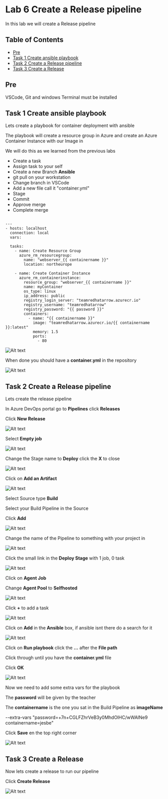 # Lab 6 Create a Release pipeline

In this lab we will create a Release pipeline

## Table of Contents

- [Pre](#pre)
- [Task 1 Create ansible playbook](#task-1-create-ansible-playbook)
- [Task 2 Create a Release pipeline](#task-2-create-a-release-pipeline)
- [Task 3 Create a Release](#task-3-create-a-release)

## Pre

VSCode, Git and windows Terminal must be installed

## Task 1 Create ansible playbook

Lets create a playbook for container deployment with ansible

The playbook will create a resource group in Azure and create an Azure Container Instance with our Image in

We will do this as we learned from the previous labs

- Create a task
- Assign task to your self
- Create a new Branch **Ansible**
- git pull on your workstation
- Change branch in VSCode
- Add a new file call it "container.yml"
- Stage
- Commit
- Approve merge
- Complete merge

```ansible

---
- hosts: localhost
  connection: local
  vars:

  tasks:
    - name: Create Resource Group
      azure_rm_resourcegroup:
        name: "webserver_{{ containername }}"
        location: northeurope

    - name: Create Container Instance
      azure_rm_containerinstance:
        resource_group: "webserver_{{ containername }}"
        name: myContainer
        os_type: linux
        ip_address: public
        registry_login_server: "teamredhatarrow.azurecr.io"
        registry_username: "teamredhatarrow"
        registry_password: "{{ password }}"
        containers:
          - name: "{{ containername }}"
            image: "teamredhatarrow.azurecr.io/{{ containername }}:latest"
            memory: 1.5
            ports:
              - 80

```

![Alt text](pics/001_vscode_playbook.png?raw=true "vscode playbook")

When done you should have a **container.yml** in the repository

![Alt text](pics/002_repo_playbook.png?raw=true "repo playbook")

## Task 2 Create a Release pipeline

Lets create the release pipeline

In Azure DevOps portal go to **Pipelines** click **Releases**

Click **New Release**

![Alt text](pics/003_new_release.png?raw=true "new release")

Select **Empty job**

![Alt text](pics/004_empty_job.png?raw=true "empty job")

Change the Stage name to **Deploy** click the **X** to close

![Alt text](pics/005_stage_name.png?raw=true "Stage Name")

Click on **Add an Artifact**

![Alt text](pics/006_add_artifact.png?raw=true "Add artifact")

Select Source type **Build**

Select your Build Pipeline in the Source

Click **Add**

![Alt text](pics/007_select_source.png?raw=true "Select source artifact")

Change the name of the Pipeline to something with your project in

![Alt text](pics/008_change_pipelinename.png?raw=true "change pipeline name")

Click the small link in the **Deploy Stage** with 1 job, 0 task

![Alt text](pics/009_create_task.png?raw=true "create task")

Click on **Agent Job**

Change **Agent Pool** to **Selfhosted**

![Alt text](pics/010_change_pool.png?raw=true "change pool")

Click **+** to add a task

![Alt text](pics/011_add_task.png?raw=true "add task")

Click on **Add** in the **Ansible** box, if ansible isnt there do a search for it

![Alt text](pics/012_add_ansible.png?raw=true "add ansible task")

Click on **Run playbook** click the **...** after the **File path**

Click through until you have the **container.yml** file

Click **OK**

![Alt text](pics/013_add_ansible_path.png?raw=true "add ansible path to task")

Now we need to add some extra vars for the playbook

The **password** will be given by the teacher

The **containername** is the one you sat in the Build Pipeline as **imageName**

--extra-vars "password=+7n+CGLFZhrVeB3y0MhdOlHC/wWAINe9 containername=jesbe"

Click **Save** en the top right corner

![Alt text](pics/014_add_ansible_extravar.png?raw=true "add ansible extravar to task")

## Task 3 Create a Release

Now lets create a release to run our pipeline

Click **Create Release**

![Alt text](pics/015_create_release.png?raw=true "create release")

